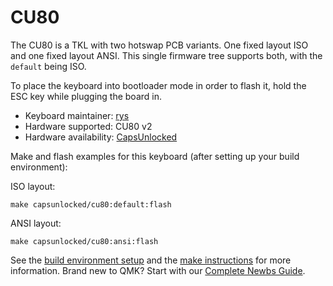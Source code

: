 # CU80

The CU80 is a TKL with two hotswap PCB variants. One fixed layout ISO and one fixed layout ANSI. This single firmware tree supports both, with the `default` being ISO.

To place the keyboard into bootloader mode in order to flash it, hold the ESC key while plugging the board in.

* Keyboard maintainer: [rys](https://github.com/rys)
* Hardware supported: CU80 v2
* Hardware availability: [CapsUnlocked](https://caps-unlocked.com/cu80-round-3/)

Make and flash examples for this keyboard (after setting up your build environment):

ISO layout:

    make capsunlocked/cu80:default:flash
    
ANSI layout:

    make capsunlocked/cu80:ansi:flash

See the [build environment setup](https://docs.qmk.fm/#/getting_started_build_tools) and the [make instructions](https://docs.qmk.fm/#/getting_started_make_guide) for more information. Brand new to QMK? Start with our [Complete Newbs Guide](https://docs.qmk.fm/#/newbs).
